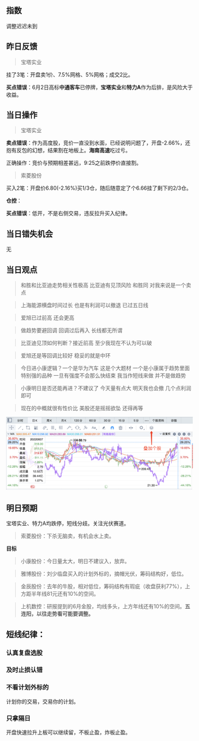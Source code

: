 ## 指数

调整迟迟未到

## 昨日反馈

> 宝塔实业

挂了3笔：开盘卖1价、7.5%网格、5%网格；成交2比。

**买点错误**：6月2日高标**中通客车**已停牌，**宝塔实业**和**特力A**作为后排，是风险大于收益。

## 当日操作

> 宝塔实业

**卖点错误**：作为高度股，竞价一直没到水面，已经说明问题了，开盘-2.66%，还抱有反包的幻想，结果割在地板上。**海南高速**吃过亏。

正确操作：竞价与预期相差甚远，9:25之前跌停价直接割。

> 索菱股份

买入2笔：开盘价6.80(-2.16%)买1/3仓，随后随意定了个6.66挂了剩下的2/3仓。

**仓控**：

**买点错误**：低开，不是右侧交易，违反拉升买入纪律。

## 当日错失机会

无

## 当日观点

> 和胜和比亚迪走势相关性极高 比亚迪有见顶风险 和胜同 对我来说是一个卖点

> 上海能源横盘时间过长 也是有利润可以撤退 已过五日线

> 爱旭已过前高 还会更高

> 做趋势要避回调 回调过后再入 长线都无所谓

> 比亚迪见顶如何判断？接近前高 至少我现在不认为可以破

> 爱旭还是等回调比较好 稳妥的就是中环

> 今日进小康逻辑？一个是华为汽车 这是个大题材 一个是小康属于趋势里面特别强的品种 一旦有强度不会那么快结束 我当作短线来做 并不是做趋势

> 小康明日是否还能再进？不建议了 今天量有点大 明天我也会撤 几个点利润即可

> 现在的中概就很有性价比 美股还是摇摇欲坠 还得再等

![img](2022-06-06_ybd_hsgf.png)


## 明日预期

宝塔实业、特力A均跌停，短线分歧。关注光伏赛道。

>索菱股份：下杀无脑卖，有机会水上卖。

**目标**

> 小康股份：今日量太大，明日不建议入，放弃。

> 雅博股份：刘少临盘买入的计划外标的，摘帽光伏，筹码结构好，低位。

> 金辰股份：去年的牛股，相对低位，筹码结构有瑕疵（收盘获利77%），上方距半年线81元还有10%的空间。

> 上机数控：研报提到的6月金股，均线多头，上方年线还有10%的空间。**五连阳，以往走势看可能要调整。**

## 短线纪律：

### 认真复盘选股

### 及时止损认错

### 不看计划外标的

计划你的交易，交易你的计划。

### 只拿隔日

开盘快速拉升上板可以继续留，不板止盈，炸板止盈。